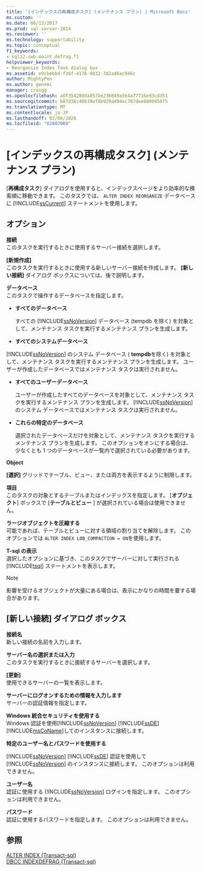 ```yaml
---
title: '[インデックスの再構成タスク] (メンテナンス プラン) | Microsoft Docs'
ms.custom: ''
ms.date: 06/13/2017
ms.prod: sql-server-2014
ms.reviewer: ''
ms.technology: supportability
ms.topic: conceptual
f1_keywords:
- sql12.swb.maint.defrag.f1
helpviewer_keywords:
- Reorganize Index Task dialog box
ms.assetid: e9cbebbd-f36f-4176-9832-382a46ac946c
author: MightyPen
ms.author: genemi
manager: craigg
ms.openlocfilehash: a0f354280da857be236049a564a77716e93cd351
ms.sourcegitcommit: b87d36c46b39af8b929ad94ec707dee8800950f5
ms.translationtype: MT
ms.contentlocale: ja-JP
ms.lasthandoff: 02/08/2020
ms.locfileid: "62807069"
---
```

# <a name="reorganize-index-task-maintenance-plan"></a>[インデックスの再構成タスク] (メンテナンス プラン)
  [**再構成タスク**] ダイアログを使用すると、インデックスページをより効率的な検索順に移動できます。 このタスクでは、 `ALTER INDEX REORGANIZE` データベースに [!INCLUDE[ssCurrent](../../includes/sscurrent-md.md)] ステートメントを使用します。  
  
## <a name="options"></a>オプション  
 **接続**  
 このタスクを実行するときに使用するサーバー接続を選択します。  
  
 **[新規作成]**  
 このタスクを実行するときに使用する新しいサーバー接続を作成します。 
  **[新しい接続]** ダイアログ ボックスについては、後で説明します。  
  
 **データベース**  
 このタスクで操作するデータベースを指定します。  
  
-   **すべてのデータベース**  
  
     すべての [!INCLUDE[ssNoVersion](../../includes/ssnoversion-md.md)] データベース (tempdb を除く) を対象として、メンテナンス タスクを実行するメンテナンス プランを生成します。  
  
-   **すべてのシステムデータベース**  
  
     
  [!INCLUDE[ssNoVersion](../../includes/ssnoversion-md.md)] のシステム データベース ( **tempdb**を除く) を対象として、メンテナンス タスクを実行するメンテナンス プランを生成します。 ユーザーが作成したデータベースではメンテナンス タスクは実行されません。  
  
-   **すべてのユーザーデータベース**  
  
     ユーザーが作成したすべてのデータベースを対象として、メンテナンス タスクを実行するメンテナンス プランを生成します。 
  [!INCLUDE[ssNoVersion](../../includes/ssnoversion-md.md)] のシステム データベースではメンテナンス タスクは実行されません。  
  
-   **これらの特定のデータベース**  
  
     選択されたデータベースだけを対象として、メンテナンス タスクを実行するメンテナンス プランを生成します。 このオプションをオンにする場合は、少なくとも 1 つのデータベースが一覧内で選択されている必要があります。  
  
 **Object**  
 
  **[選択]** グリッドでテーブル、ビュー、または両方を表示するように制限します。  
  
 **項目**  
 このタスクの対象とするテーブルまたはインデックスを指定します。 [**オブジェクト**] ボックスで [**テーブルとビュー** ] が選択されている場合は使用できません。  
  
 **ラージオブジェクトを圧縮する**  
 可能であれば、テーブルとビューに対する領域の割り当てを解除します。 このオプションでは `ALTER INDEX LOB_COMPACTION = ON`を使用します。  
  
 **T-sql の表示**  
 選択したオプションに基づき、このタスクでサーバーに対して実行される [!INCLUDE[tsql](../../includes/tsql-md.md)] ステートメントを表示します。  
  
> [!NOTE]  
>  影響を受けるオブジェクトが大量にある場合は、表示にかなりの時間を要する場合があります。  
  
## <a name="new-connection-dialog-box"></a>[新しい接続] ダイアログ ボックス  
 **接続名**  
 新しい接続の名前を入力します。  
  
 **サーバー名の選択または入力**  
 このタスクを実行するときに接続するサーバーを選択します。  
  
 **[更新]**  
 使用できるサーバーの一覧を表示します。  
  
 **サーバーにログオンするための情報を入力します**  
 サーバーの認証情報を指定します。  
  
 **Windows 統合セキュリティを使用する**  
 Windows 認証を使用[!INCLUDE[ssNoVersion](../../includes/ssnoversion-md.md)] [!INCLUDE[ssDE](../../includes/ssde-md.md)] [!INCLUDE[msCoName](../../includes/msconame-md.md)]してのインスタンスに接続します。  
  
 **特定のユーザー名とパスワードを使用する**  
 
  [!INCLUDE[ssNoVersion](../../includes/ssnoversion-md.md)] [!INCLUDE[ssDE](../../includes/ssde-md.md)] 認証を使用して [!INCLUDE[ssNoVersion](../../includes/ssnoversion-md.md)] のインスタンスに接続します。 このオプションは利用できません。  
  
 **ユーザー名**  
 認証に使用する [!INCLUDE[ssNoVersion](../../includes/ssnoversion-md.md)] ログインを指定します。 このオプションは利用できません。  
  
 **パスワード**  
 認証に使用するパスワードを指定します。 このオプションは利用できません。  
  
## <a name="see-also"></a>参照  
 [ALTER INDEX &#40;Transact-sql&#41;](/sql/t-sql/statements/alter-index-transact-sql)   
 [DBCC INDEXDEFRAG &#40;Transact-sql&#41;](/sql/t-sql/database-console-commands/dbcc-indexdefrag-transact-sql)  
  
  
